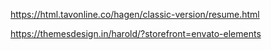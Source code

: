 https://html.tavonline.co/hagen/classic-version/resume.html

https://themesdesign.in/harold/?storefront=envato-elements